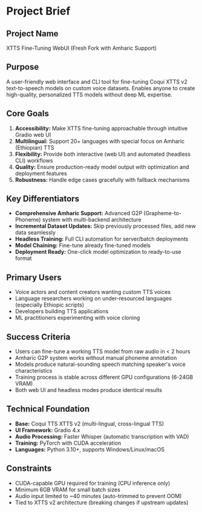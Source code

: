 # Project Brief

## Project Name
XTTS Fine-Tuning WebUI (Fresh Fork with Amharic Support)

## Purpose
A user-friendly web interface and CLI tool for fine-tuning Coqui XTTS v2 text-to-speech models on custom voice datasets. Enables anyone to create high-quality, personalized TTS models without deep ML expertise.

## Core Goals
1. **Accessibility:** Make XTTS fine-tuning approachable through intuitive Gradio web UI
2. **Multilingual:** Support 20+ languages with special focus on Amharic (Ethiopian) TTS
3. **Flexibility:** Provide both interactive (web UI) and automated (headless CLI) workflows
4. **Quality:** Ensure production-ready model output with optimization and deployment features
5. **Robustness:** Handle edge cases gracefully with fallback mechanisms

## Key Differentiators
- **Comprehensive Amharic Support:** Advanced G2P (Grapheme-to-Phoneme) system with multi-backend architecture
- **Incremental Dataset Updates:** Skip previously processed files, add new data seamlessly
- **Headless Training:** Full CLI automation for server/batch deployments
- **Model Chaining:** Fine-tune already fine-tuned models
- **Deployment Ready:** One-click model optimization to ready-to-use format

## Primary Users
- Voice actors and content creators wanting custom TTS voices
- Language researchers working on under-resourced languages (especially Ethiopic scripts)
- Developers building TTS applications
- ML practitioners experimenting with voice cloning

## Success Criteria
- Users can fine-tune a working TTS model from raw audio in < 2 hours
- Amharic G2P system works without manual phoneme annotation
- Models produce natural-sounding speech matching speaker's voice characteristics
- Training process is stable across different GPU configurations (6-24GB VRAM)
- Both web UI and headless modes produce identical results

## Technical Foundation
- **Base:** Coqui TTS XTTS v2 (multi-lingual, cross-lingual TTS)
- **UI Framework:** Gradio 4.x
- **Audio Processing:** Faster Whisper (automatic transcription with VAD)
- **Training:** PyTorch with CUDA acceleration
- **Languages:** Python 3.10+, supports Windows/Linux/macOS

## Constraints
- CUDA-capable GPU required for training (CPU inference only)
- Minimum 6GB VRAM for small batch sizes
- Audio input limited to ~40 minutes (auto-trimmed to prevent OOM)
- Tied to XTTS v2 architecture (breaking changes if upstream updates)
